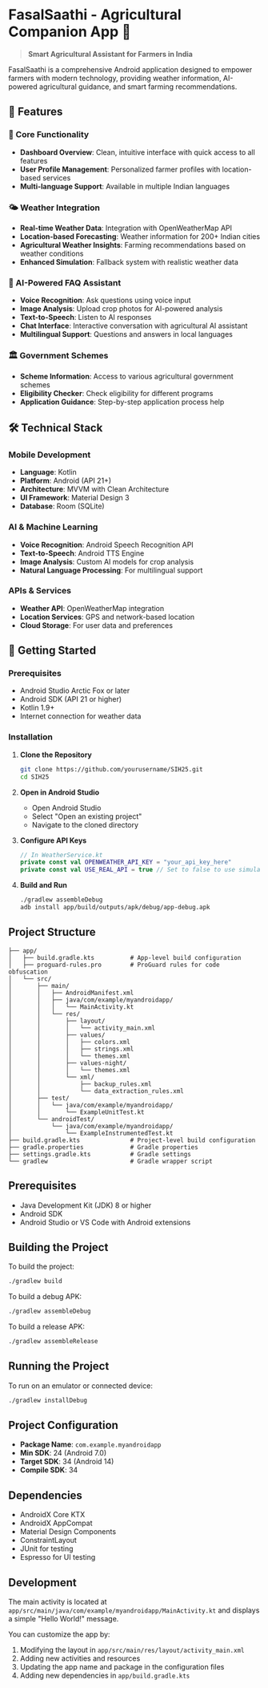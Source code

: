 # FasalSaathi - Agricultural Companion App 🌾

> **Smart Agricultural Assistant for Farmers in India**

FasalSaathi is a comprehensive Android application designed to empower farmers with modern technology, providing weather information, AI-powered agricultural guidance, and smart farming recommendations.

## 🌟 Features

### 📱 Core Functionality
- **Dashboard Overview**: Clean, intuitive interface with quick access to all features
- **User Profile Management**: Personalized farmer profiles with location-based services
- **Multi-language Support**: Available in multiple Indian languages

### 🌤️ Weather Integration
- **Real-time Weather Data**: Integration with OpenWeatherMap API
- **Location-based Forecasting**: Weather information for 200+ Indian cities
- **Agricultural Weather Insights**: Farming recommendations based on weather conditions
- **Enhanced Simulation**: Fallback system with realistic weather data

### 🤖 AI-Powered FAQ Assistant
- **Voice Recognition**: Ask questions using voice input
- **Image Analysis**: Upload crop photos for AI-powered analysis
- **Text-to-Speech**: Listen to AI responses
- **Chat Interface**: Interactive conversation with agricultural AI assistant
- **Multilingual Support**: Questions and answers in local languages

### 🏛️ Government Schemes
- **Scheme Information**: Access to various agricultural government schemes
- **Eligibility Checker**: Check eligibility for different programs
- **Application Guidance**: Step-by-step application process help

## 🛠️ Technical Stack

### Mobile Development
- **Language**: Kotlin
- **Platform**: Android (API 21+)
- **Architecture**: MVVM with Clean Architecture
- **UI Framework**: Material Design 3
- **Database**: Room (SQLite)

### AI & Machine Learning
- **Voice Recognition**: Android Speech Recognition API
- **Text-to-Speech**: Android TTS Engine
- **Image Analysis**: Custom AI models for crop analysis
- **Natural Language Processing**: For multilingual support

### APIs & Services
- **Weather API**: OpenWeatherMap integration
- **Location Services**: GPS and network-based location
- **Cloud Storage**: For user data and preferences

## 🚀 Getting Started

### Prerequisites
- Android Studio Arctic Fox or later
- Android SDK (API 21 or higher)
- Kotlin 1.9+
- Internet connection for weather data

### Installation

1. **Clone the Repository**
   ```bash
   git clone https://github.com/yourusername/SIH25.git
   cd SIH25
   ```

2. **Open in Android Studio**
   - Open Android Studio
   - Select "Open an existing project"
   - Navigate to the cloned directory

3. **Configure API Keys**
   ```kotlin
   // In WeatherService.kt
   private const val OPENWEATHER_API_KEY = "your_api_key_here"
   private const val USE_REAL_API = true // Set to false to use simulation
   ```

4. **Build and Run**
   ```bash
   ./gradlew assembleDebug
   adb install app/build/outputs/apk/debug/app-debug.apk
   ```

## Project Structure

```
├── app/
│   ├── build.gradle.kts          # App-level build configuration
│   ├── proguard-rules.pro        # ProGuard rules for code obfuscation
│   └── src/
│       ├── main/
│       │   ├── AndroidManifest.xml
│       │   ├── java/com/example/myandroidapp/
│       │   │   └── MainActivity.kt
│       │   └── res/
│       │       ├── layout/
│       │       │   └── activity_main.xml
│       │       ├── values/
│       │       │   ├── colors.xml
│       │       │   ├── strings.xml
│       │       │   └── themes.xml
│       │       ├── values-night/
│       │       │   └── themes.xml
│       │       └── xml/
│       │           ├── backup_rules.xml
│       │           └── data_extraction_rules.xml
│       ├── test/
│       │   └── java/com/example/myandroidapp/
│       │       └── ExampleUnitTest.kt
│       └── androidTest/
│           └── java/com/example/myandroidapp/
│               └── ExampleInstrumentedTest.kt
├── build.gradle.kts              # Project-level build configuration
├── gradle.properties             # Gradle properties
├── settings.gradle.kts           # Gradle settings
└── gradlew                       # Gradle wrapper script
```

## Prerequisites

- Java Development Kit (JDK) 8 or higher
- Android SDK
- Android Studio or VS Code with Android extensions

## Building the Project

To build the project:

```bash
./gradlew build
```

To build a debug APK:

```bash
./gradlew assembleDebug
```

To build a release APK:

```bash
./gradlew assembleRelease
```

## Running the Project

To run on an emulator or connected device:

```bash
./gradlew installDebug
```

## Project Configuration

- **Package Name**: `com.example.myandroidapp`
- **Min SDK**: 24 (Android 7.0)
- **Target SDK**: 34 (Android 14)
- **Compile SDK**: 34

## Dependencies

- AndroidX Core KTX
- AndroidX AppCompat
- Material Design Components
- ConstraintLayout
- JUnit for testing
- Espresso for UI testing

## Development

The main activity is located at `app/src/main/java/com/example/myandroidapp/MainActivity.kt` and displays a simple "Hello World!" message.

You can customize the app by:
1. Modifying the layout in `app/src/main/res/layout/activity_main.xml`
2. Adding new activities and resources
3. Updating the app name and package in the configuration files
4. Adding new dependencies in `app/build.gradle.kts`